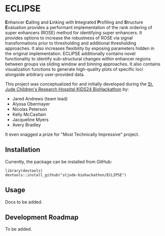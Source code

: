 # ECLIPSE

**E**nhancer **C**alling and **L**inking with **I**ntegrated **P**rofiling and **S**tructure **E**valuation provides a performant implementation of the rank ordering of super enhancers (ROSE) method for identifying super enhancers.
It provides options to increase the robustness of ROSE via signal transformations prior to thresholding and additional thresholding approaches.
It also increases flexibility by exposing parameters hidden in the original implementation.
ECLIPSE additionally contains novel functionality to identify sub-structural changes within enhancer regions between groups via sliding window and binning approaches.
It also contains visualization functions to generate high-quality plots of specific loci alongside arbitrary user-provided data.

This project was conceptualized for and initially developed during the [St. Jude Children's Research Hospital KIDS24 BioHackathon](https://github.com/stjude-biohackathon) by:
- Jared Andrews (team lead)
- Alyssa Obermayer
- Nicolas Peterson
- Kelly McCastlain
- Jacqueline Myers
- Avery Bradley

It even snagged a prize for "Most Technically Impressive" project.

## Installation

Currently, the package can be installed from GitHub:

```
library(devtools)
devtools::install_github("stjude-biohackathon/ECLIPSE")
```

## Usage

Docs to be added.

## Development Roadmap

To be added.

